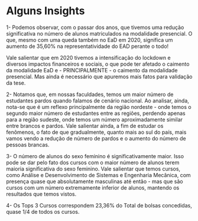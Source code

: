 # Alguns Insights

1- Podemos observar, com o passar dos anos, que tivemos uma redução significativa no número de alunos matriculados na modalidade presencial. O que, mesmo com uma queda também no EaD em 2020, significa um aumento de 35,60% na representatividade do EAD perante o todo!



Vale salientar que em 2020 tivemos a intensificação do lockdown e diversos impactos financeiros e sociais, o que pode ter afetado o caimento da modalidade EaD e - PRINCIPALMENTE - o caimento da modalidade presencial. Mas ainda é necessário que apuremos mais fatos para validação da tese.





2- Notamos que, em nossas faculdades, temos um maior número de estudantes pardos quando falamos de cenário nacional. Ao analisar, ainda, nota-se que é um reflexo principalmente da região nordeste - onde temos o segundo maior número de estudantes entre as regiões, perdendo apenas para a região sudeste, onde temos um número aproximadamente similar entre brancos e pardos. Vale salientar ainda, a fim de estudar os fenômenos, o fato de que gradualmente, quanto mais ao sul do país, mais vamos vendo a redução de número de pardos e o aumento do número de pessoas brancas.





3- O número de alunos do sexo feminino é significativamente maior. Isso pode se dar pelo fato dos cursos com o maior número de alunos terem maioria significativa do sexo feminino. Vale salientar que temos cursos, como Análise e Desenvolvimento de Sistemas e Engenharia Mecânica, com presença quase que absolutamente masculinas até então - mas que são cursos com um número extremamente inferior de alunos, mantendo os resultados que temos vistos. 





4- Os Tops 3 Cursos correspondem 23,36% do Total de bolsas concedidas, quase 1/4 de todos os cursos.
